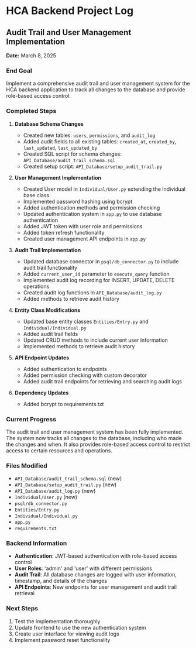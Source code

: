 # HCA Backend Project Log

## Audit Trail and User Management Implementation

**Date:** March 8, 2025

### End Goal
Implement a comprehensive audit trail and user management system for the HCA backend application to track all changes to the database and provide role-based access control.

### Completed Steps

1. **Database Schema Changes**
   - Created new tables: `users`, `permissions`, and `audit_log`
   - Added audit fields to all existing tables: `created_at`, `created_by`, `last_updated`, `last_updated_by`
   - Created SQL script for schema changes: `API_Database/audit_trail_schema.sql`
   - Created setup script: `API_Database/setup_audit_trail.py`

2. **User Management Implementation**
   - Created User model in `Individual/User.py` extending the Individual base class
   - Implemented password hashing using bcrypt
   - Added authentication methods and permission checking
   - Updated authentication system in `app.py` to use database authentication
   - Added JWT token with user role and permissions
   - Added token refresh functionality
   - Created user management API endpoints in `app.py`

3. **Audit Trail Implementation**
   - Updated database connector in `psql/db_connector.py` to include audit trail functionality
   - Added `current_user_id` parameter to `execute_query` function
   - Implemented audit log recording for INSERT, UPDATE, DELETE operations
   - Created audit log functions in `API_Database/audit_log.py`
   - Added methods to retrieve audit history

4. **Entity Class Modifications**
   - Updated base entity classes `Entities/Entry.py` and `Individual/Individual.py`
   - Added audit trail fields
   - Updated CRUD methods to include current user information
   - Implemented methods to retrieve audit history

5. **API Endpoint Updates**
   - Added authentication to endpoints
   - Added permission checking with custom decorator
   - Added audit trail endpoints for retrieving and searching audit logs

6. **Dependency Updates**
   - Added bcrypt to requirements.txt

### Current Progress
The audit trail and user management system has been fully implemented. The system now tracks all changes to the database, including who made the changes and when. It also provides role-based access control to restrict access to certain resources and operations.

### Files Modified
- `API_Database/audit_trail_schema.sql` (new)
- `API_Database/setup_audit_trail.py` (new)
- `API_Database/audit_log.py` (new)
- `Individual/User.py` (new)
- `psql/db_connector.py`
- `Entities/Entry.py`
- `Individual/Individual.py`
- `app.py`
- `requirements.txt`

### Backend Information
- **Authentication**: JWT-based authentication with role-based access control
- **User Roles**: 'admin' and 'user' with different permissions
- **Audit Trail**: All database changes are logged with user information, timestamp, and details of the changes
- **API Endpoints**: New endpoints for user management and audit trail retrieval

### Next Steps
1. Test the implementation thoroughly
2. Update frontend to use the new authentication system
3. Create user interface for viewing audit logs
4. Implement password reset functionality
